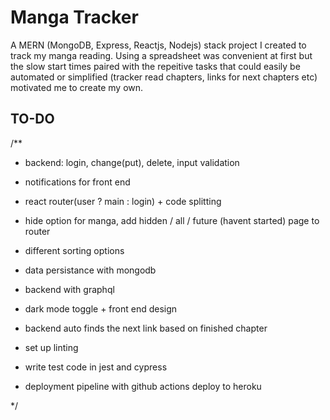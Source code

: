 # Manga Tracker

A MERN (MongoDB, Express, Reactjs, Nodejs) stack project I created to track my manga reading.
Using a spreadsheet was convenient at first but the slow start times paired with the repeitive tasks that could easily be automated or simplified (tracker read chapters, links for next chapters etc) motivated me to create my own. 

## TO-DO

/**

* backend: login, change(put), delete, input validation

* notifications for front end

* react router(user ? main : login) + code splitting

* hide option for manga, add hidden / all / future (havent started) page to router

* different sorting options

* data persistance with mongodb

* backend with graphql

* dark mode toggle + front end design

* backend auto finds the next link based on finished chapter

* set up linting

* write test code in jest and cypress

* deployment pipeline with github actions deploy to heroku

*/